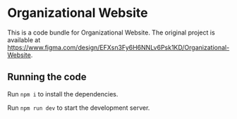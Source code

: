 
  # Organizational Website

  This is a code bundle for Organizational Website. The original project is available at https://www.figma.com/design/EFXsn3Fy6H6NNLv6Psk1KD/Organizational-Website.

  ## Running the code

  Run `npm i` to install the dependencies.

  Run `npm run dev` to start the development server.
  